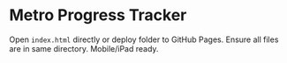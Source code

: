 # Metro Progress Tracker

Open `index.html` directly or deploy folder to GitHub Pages. Ensure all files are in same directory. Mobile/iPad ready.